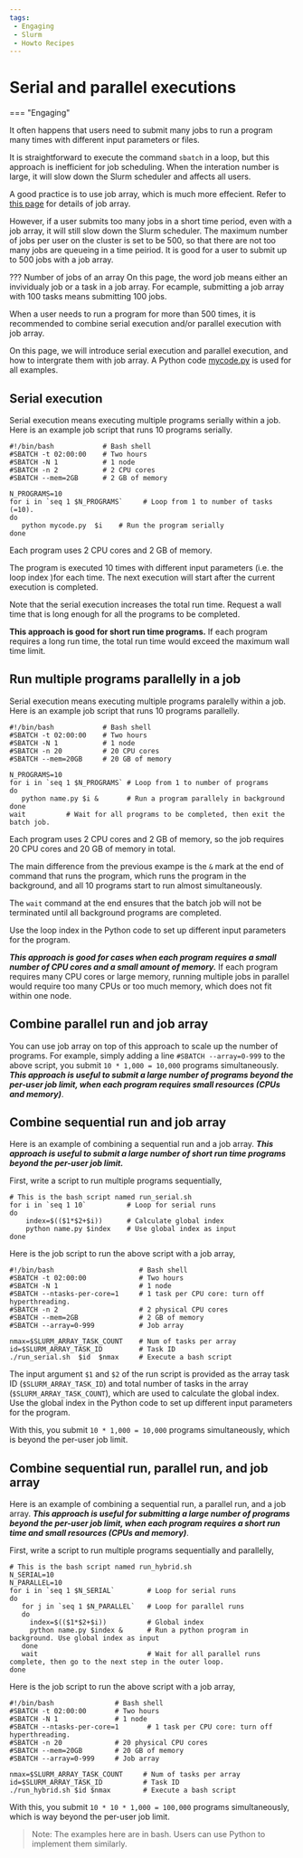 ```yaml
---
tags:
 - Engaging
 - Slurm
 - Howto Recipes
---
```


# Serial and parallel executions

=== "Engaging"

It often happens that users need to submit many jobs to run a program many times with different input parameters or files.  

It is straightforward to execute the command `sbatch` in a loop, but this approach is inefficient for job scheduling. When the interation number is large, it will slow down the Slurm scheduler and affects all users. 

A good practice is to use job array, which is much more effecient. Refer to [this page](https://github.mit.edu/MGHPCC/OpenMind/wiki/How-to-submit-a-job-array%3F) for details of job array. 

However, if a user submits too many jobs in a short time period, even with a job array, it will still slow down the Slurm scheduler. The maximum number of jobs per user on the cluster is set to be 500, so that there are not too many jobs are queueing in a time peiriod. It is good for a user to submit up to 500 jobs with a job array.

??? Number of jobs of an array
    On this page, the word job means either an invividualy job or a task in a job array. For ecample, submitting a job array with 100 tasks means submitting 100 jobs. 

When a user needs to run a program for more than 500 times, it is recommended to combine serial execution and/or parallel execution with job array.

On this page, we will introduce serial execution and parallel execution, and how to intergrate them with job array. A Python code [mycode.py](./scripts/many-jobs/mycode.py) is used for all examples. 

## Serial execution

Serial execution means executing multiple programs serially within a job. Here is an example job script that runs 10 programs serially. 

```
#!/bin/bash            # Bash shell
#SBATCH -t 02:00:00    # Two hours
#SBATCH -N 1           # 1 node
#SBATCH -n 2           # 2 CPU cores
#SBATCH --mem=2GB      # 2 GB of memory

N_PROGRAMS=10
for i in `seq 1 $N_PROGRAMS`     # Loop from 1 to number of tasks (=10).
do
   python mycode.py  $i    # Run the program serially
done
```

Each program uses 2 CPU cores and 2 GB of memory.

The program is executed 10 times with different input parameters (i.e. the loop index )for each time. The next execution will start after the current execution is completed. 

Note that the serial execution increases the total run time. Request a wall time that is long enough for all the programs to be completed. 

**This approach is good for short run time programs.** If each program requires a long run time, the total run time would exceed the maximum wall time limit. 


## Run multiple programs parallelly in a job

Serial execution means executing multiple programs paralelly within a job. Here is an example job script that runs 10 programs parallelly. 
```
#!/bin/bash            # Bash shell
#SBATCH -t 02:00:00    # Two hours
#SBATCH -N 1           # 1 node
#SBATCH -n 20          # 20 CPU cores
#SBATCH --mem=20GB     # 20 GB of memory

N_PROGRAMS=10
for i in `seq 1 $N_PROGRAMS` # Loop from 1 to number of programs
do
   python name.py $i &       # Run a program parallely in background
done
wait          # Wait for all programs to be completed, then exit the batch job. 
```

Each program uses 2 CPU cores and 2 GB of memory, so the job requires 20 CPU cores and 20 GB of memory in total. 

The main difference from the previous exampe is the `&` mark at the end of command that runs the program, which runs the program in the background, and all 10 programs start to run almost simultaneously.

The `wait` command at the end ensures that the batch job will not be terminated until all background programs are completed.  

Use the loop index in the Python code to set up different input parameters for the program.

***This approach is good for cases when each program requires a small number of CPU cores and a small amount of memory.*** If each program requires many CPU cores or large memory, running multiple jobs in parallel would require too many CPUs or too much memory, which does not fit within one node. 

## Combine parallel run and job array

You can use job array on top of this approach to scale up the number of programs. For example, simply adding a line `#SBATCH --array=0-999` to the above script, you submit `10 * 1,000 = 10,000` programs simultaneously. ***This approach is useful to submit a large number of programs beyond the per-user job limit, when each program requires small resources (CPUs and memory)***.


## Combine sequential run and job array

Here is an example of combining a sequential run and a job array. ***This approach is useful to submit a large number of short run time programs beyond the per-user job limit.*** 

First, write a script to run multiple programs sequentially,
```
# This is the bash script named run_serial.sh
for i in `seq 1 10`          # Loop for serial runs
do
    index=$(($1*$2+$i))      # Calculate global index
    python name.py $index    # Use global index as input
done
```
Here is the job script to run the above script with a job array, 
```
#!/bin/bash                     # Bash shell
#SBATCH -t 02:00:00             # Two hours
#SBATCH -N 1                    # 1 node
#SBATCH --ntasks-per-core=1     # 1 task per CPU core: turn off hyperthreading.
#SBATCH -n 2                    # 2 physical CPU cores
#SBATCH --mem=2GB               # 2 GB of memory
#SBATCH --array=0-999           # Job array 

nmax=$SLURM_ARRAY_TASK_COUNT    # Num of tasks per array
id=$SLURM_ARRAY_TASK_ID         # Task ID
./run_serial.sh  $id  $nmax     # Execute a bash script
```
The input argument `$1` and `$2` of the run script is provided as the array task ID (`$SLURM_ARRAY_TASK_ID`) and total number of tasks in the array (`$SLURM_ARRAY_TASK_COUNT`), which are used to calculate the global index. Use the global index in the Python code to set up different input parameters for the program.

With this, you submit `10 * 1,000 = 10,000` programs simultaneously, which is beyond the per-user job limit.


## Combine sequential run, parallel run, and job array

Here is an example of combining a sequential run, a parallel run, and a job array. ***This approach is useful for submitting a large number of programs beyond the per-user job limit, when each program requires a short run time and small resources (CPUs and memory)***. 

First, write a script to run multiple programs sequentially and parallelly,
```
# This is the bash script named run_hybrid.sh
N_SERIAL=10
N_PARALLEL=10
for i in `seq 1 $N_SERIAL`        # Loop for serial runs
do
   for j in `seq 1 $N_PARALLEL`   # Loop for parallel runs
   do
     index=$(($1*$2+$i))          # Global index
     python name.py $index &      # Run a python program in background. Use global index as input
   done
   wait                           # Wait for all parallel runs complete, then go to the next step in the outer loop.
done 
```
Here is the job script to run the above script with a job array, 
```
#!/bin/bash               # Bash shell
#SBATCH -t 02:00:00       # Two hours
#SBATCH -N 1              # 1 node
#SBATCH --ntasks-per-core=1       # 1 task per CPU core: turn off hyperthreading.
#SBATCH -n 20             # 20 physical CPU cores
#SBATCH --mem=20GB        # 20 GB of memory
#SBATCH --array=0-999     # Job array 

nmax=$SLURM_ARRAY_TASK_COUNT     # Num of tasks per array
id=$SLURM_ARRAY_TASK_ID          # Task ID
./run_hybrid.sh $id $nmax        # Execute a bash script
```
With this, you submit `10 * 10 * 1,000 = 100,000` programs simultaneously, which is way beyond the per-user job limit.

> Note: The examples here are in bash. Users can use Python to implement them similarly. 



